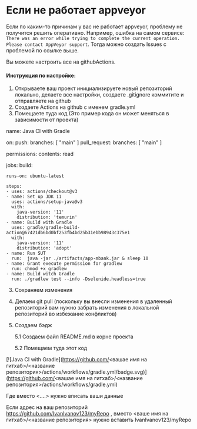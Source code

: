 # Если не работает appveyor

Если по каким-то причинам у вас не работает appveyor, проблему не получится решить оперативно. Например, ошибка на самом сервисе: `There was an error while trying to complete the current operation. Please contact AppVeyor support`. Тогда можно создать Issues с проблемой по ссылке выше. 

Вы можете настроить все на githubActions.

#### Инструкция по настройке:

1. Открываете ваш проект инициализируете новый репозиторий локально, делаете все настройки, создаете .gitignore  коммитите и отправляете на github
2. Создаете Actions на github с именем gradle.yml
3. Помещаете туда код (Это пример кода он может меняться в зависимости от проекта)

name: Java CI with Gradle

on:
  push:
    branches: [ "main" ]
  pull_request:
    branches: [ "main" ]

permissions:
  contents: read

jobs:
  build:

    runs-on: ubuntu-latest

    steps:
    - uses: actions/checkout@v3
    - name: Set up JDK 11
      uses: actions/setup-java@v3
      with:
        java-version: '11'
        distribution: 'temurin'
    - name: Build with Gradle
      uses: gradle/gradle-build-action@67421db6bd0bf253fb4bd25b31ebb98943c375e1
      with:
        java-version: '11'
        distribution: 'adopt'
    - name: Run SUT
      run:  java -jar ./artifacts/app-mbank.jar & sleep 10
    - name: Grant execute permission for gradlew
      run: chmod +x gradlew
    - name: Build witch Gradle
      run: ./gradlew test --info -Dselenide.headless=true
3. Сохраняем изменения
4. Делаем git pull (поскольку вы внесли изменения в удаленный репозиторий вам нужно забрать изменения в локальной репозиторий во избежание конфликтов)
5. Создаем бэдж

   5.1 Создаем файл README.md в корне проекта 
   
   5.2 Помещаем туда этот код
  
[![Java CI with Gradle](https://github.com/<вашае имя на гитхаб>/<название репозитория>/actions/workflows/gradle.yml/badge.svg)](https://github.com/<вашае имя на гитхаб>/<название репозитория>/actions/workflows/gradle.yml)

Где вместо <....> нужно вписать ваши данные 

Если адрес на ваш репозиторий https://github.com/IvanIvanov123/myRepo , вместо <ваше имя на гитхаб>/<название репозитория> нужно вставить IvanIvanov123/myRepo
